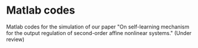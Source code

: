 # Matlab codes
Matlab codes for the simulation of our paper "On self-learning mechanism for the output regulation of second-order affine nonlinear systems." (Under review)
